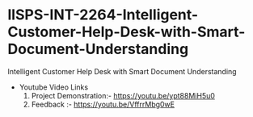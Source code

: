 # llSPS-INT-2264-Intelligent-Customer-Help-Desk-with-Smart-Document-Understanding
Intelligent Customer Help Desk with Smart Document Understanding
* Youtube Video Links
  1. Project Demonstration:- https://youtu.be/ypt88MiH5u0
  2. Feedback :- https://youtu.be/VffrrMbg0wE
